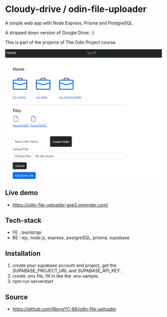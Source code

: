 # Cloudy-drive / odin-file-uploader
A simple web app with Node Express, Prisma and PostgreSQL.

A stripped down version of Google Drive. :)

This is part of the projects of The Odin Project course

![photo](cloudy-drive.png)

## Live demo

- https://odin-file-uploader-gxe3.onrender.com/


## Tech-stack
- FE : bootstrap
- BE : ejs, node.js, express, postgreSQL, prisma, supabase

## Installation
1. create your supabase account and project, get the SUPABASE_PROJECT_URL and SUPABASE_API_KEY.
1. create .env file, fill in like the .env-sample.
2. npm run serverstart

## Source

- https://github.com/WongYC-66/odin-file-uploader
